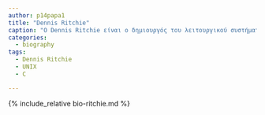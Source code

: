 ```yaml
---
author: p14papa1
title: "Dennis Ritchie"
caption: "O Dennis Ritchie είναι ο δημιουργός του λειτουργικού συστήματος UNIX και της γλώσσας προγραμματισμού C."
categories:
  - biography
tags:
  - Dennis Ritchie
  - UNIX
  - C

---
```


{% include_relative bio-ritchie.md %}

